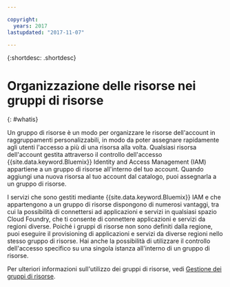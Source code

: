 ```yaml
---

copyright:
  years: 2017
lastupdated: "2017-11-07"

---
```


{:shortdesc: .shortdesc}

# Organizzazione delle risorse nei gruppi di risorse
{: #whatis}

Un gruppo di risorse è un modo per organizzare le risorse dell'account in raggruppamenti personalizzabili, in modo da poter assegnare rapidamente agli utenti l'accesso a più di una risorsa alla volta. Qualsiasi risorsa dell'account gestita attraverso il controllo dell'accesso {{site.data.keyword.Bluemix}} Identity and Access Management (IAM) appartiene a un gruppo di risorse all'interno del tuo account. Quando aggiungi una nuova risorsa al tuo account dal catalogo, puoi assegnarla a un gruppo di risorse. 

I servizi che sono gestiti mediante {{site.data.keyword.Bluemix}} IAM e che appartengono a un gruppo di risorse dispongono di numerosi vantaggi, tra cui la possibilità di connettersi ad applicazioni e servizi in qualsiasi spazio Cloud Foundry, che ti consente di connettere applicazioni e servizi da regioni diverse. Poiché i gruppi di risorse non sono definiti dalla regione, puoi eseguire il provisioning di applicazioni e servizi da diverse regioni nello stesso gruppo di risorse. Hai anche la possibilità di utilizzare il controllo dell'accesso specifico su una singola istanza all'interno di un gruppo di risorse.

Per ulteriori informazioni sull'utilizzo dei gruppi di risorse, vedi [Gestione dei gruppi di risorse](/docs/admin/resourcegroups.html).
